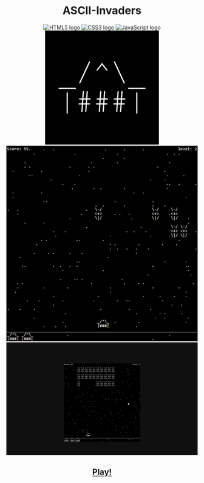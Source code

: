 <h1 align='center' >ASCII-Invaders</h1>

<div align='center'>
  <img alt='HTML5 logo' title='HTML5' src='https://img.shields.io/badge/HTML5-E34F26?style=for-the-badge&logo=html5&logoColor=white'/>

  <img alt='CSS3 logo' title='CSS3' src='https://img.shields.io/badge/CSS3-1572B6?style=for-the-badge&logo=css3&logoColor=white'/>

  <img alt='JavaScript logo' title='JavaScript' src='https://img.shields.io/badge/JavaScript-323330?style=for-the-badge&logo=javascript&logoColor=F7DF1E'/>
</div>

<div align='center'>
  <img alt='logo' src='logo.gif' />
  <img alt='print' src='print.png' />
  <img alt='animation gif' src='animation.gif' />

<h2><a target='_blank' href='https://alex5ander.itch.io/ascii-invaders' >
Play!</a></h2>

</div>
